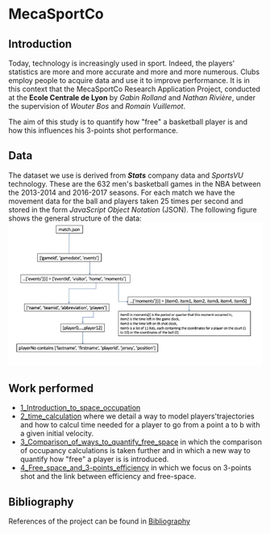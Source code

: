 # MecaSportCo

## Introduction

Today, technology is increasingly used in sport. Indeed, the players' statistics are more and more accurate and more and more numerous. Clubs employ people to acquire data and use it to improve performance. It is in this context that the MecaSportCo Research Application Project, conducted at the **Ecole Centrale de Lyon** by *Gabin Rolland* and *Nathan Rivière*, under the supervision of *Wouter Bos* and *Romain Vuillemot*. 

The aim of this study is to quantify how "free" a basketball player is and how this influences his 3-points shot performance.

## Data

The dataset we use is derived from ***Stats*** company data and *SportsVU* technology. These are the 632 men's basketball games in the NBA between the 2013-2014 and 2016-2017 seasons. For each match we have the movement data for the ball and players taken 25 times per second and stored in the form _JavaScript Object Notation_ (JSON). The following figure shows the general structure of the data:  
![dataschema](https://github.com/AmigoCap/MecaFootCo/blob/master/Images/data.jpg "data schema")

## Work performed

* [1_Introduction_to_space_occupation](https://nbviewer.jupyter.org/github/AmigoCap/MecaFootCo/blob/master/1_Introduction_to_space_occupation.ipynb)
* [2_time_calculation](https://nbviewer.jupyter.org/github/AmigoCap/MecaFootCo/blob/master/2_Time_calculation.ipynb) where we detail a way to model players'trajectories and how to calcul time needed for a player to go from a point a to b with a given initial velocity.
* [3_Comparison_of_ways_to_quantify_free_space](https://nbviewer.jupyter.org/github/AmigoCap/MecaFootCo/blob/master/3_Comparison_of_ways_to_quantify_free_space.ipynb) in which the comparison of occupancy calculations is taken further and in which a new way to quantify how "free" a player is is introduced.
* [4_Free_space_and_3-points_efficiency](https://nbviewer.jupyter.org/github/AmigoCap/MecaFootCo/blob/master/4_Free_space_and_3-points_efficiency.ipynb) in which we focus on 3-points shot and the link between efficiency and free-space.

## Bibliography

References of the project can be found in [Bibliography](https://github.com/AmigoCap/MecaSportCo/blob/master/Bibliography.md)
